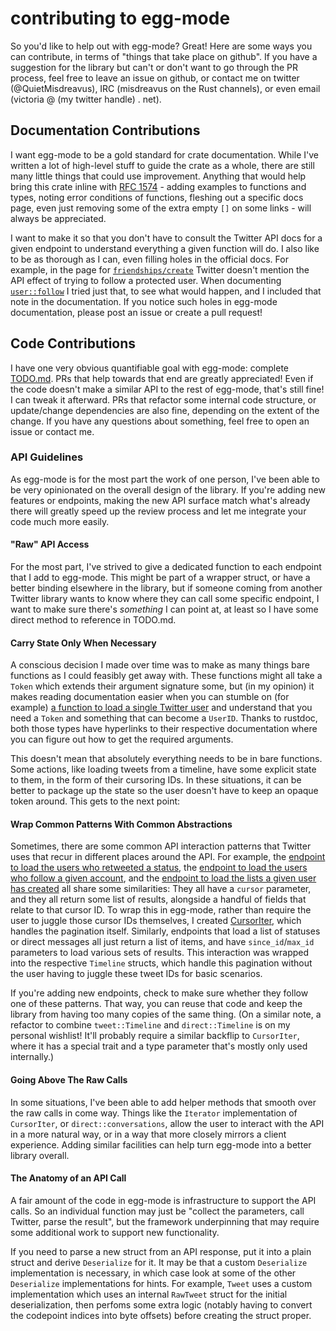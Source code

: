 # contributing to egg-mode

So you'd like to help out with egg-mode? Great! Here are some ways you can contribute, in terms of
"things that take place on github". If you have a suggestion for the library but can't or don't want
to go through the PR process, feel free to leave an issue on github, or contact me on twitter
(@QuietMisdreavus), IRC (misdreavus on the Rust channels), or even email (victoria @ (my twitter handle)
. net).

## Documentation Contributions

I want egg-mode to be a gold standard for crate documentation. While I've written a lot of
high-level stuff to guide the crate as a whole, there are still many little things that could use
improvement. Anything that would help bring this crate inline with [RFC 1574] - adding examples to
functions and types, noting error conditions of functions, fleshing out a specific docs page, even
just removing some of the extra empty `[]` on some links - will always be appreciated.

[RFC 1574]: https://github.com/rust-lang/rfcs/blob/master/text/1574-more-api-documentation-conventions.md

I want to make it so that you don't have to consult the Twitter API docs for a given endpoint to
understand everything a given function will do. I also like to be as thorough as I can, even filling
holes in the official docs. For example, in the page for [`friendships/create`] Twitter doesn't
mention the API effect of trying to follow a protected user. When documenting [`user::follow`] I
tried just that, to see what would happen, and I included that note in the documentation. If you
notice such holes in egg-mode documentation, please post an issue or create a pull request!

[`friendships/create`]: https://developer.twitter.com/en/docs/accounts-and-users/follow-search-get-users/api-reference/post-friendships-create
[`user::follow`]: https://docs.rs/egg-mode/0.14.0/egg_mode/user/fn.follow.html

## Code Contributions

I have one very obvious quantifiable goal with egg-mode: complete [TODO.md](./TODO.md). PRs that
help towards that end are greatly appreciated! Even if the code doesn't make a similar API to the
rest of egg-mode, that's still fine! I can tweak it afterward. PRs that refactor some internal code
structure, or update/change dependencies are also fine, depending on the extent of the change. If
you have any questions about something, feel free to open an issue or contact me.

### API Guidelines

As egg-mode is for the most part the work of one person, I've been able to be very opinionated on
the overall design of the library. If you're adding new features or endpoints, making the new API
surface match what's already there will greatly speed up the review process and let me integrate
your code much more easily.

#### "Raw" API Access

For the most part, I've strived to give a dedicated function to each endpoint that I add to
egg-mode. This might be part of a wrapper struct, or have a better binding elsewhere in the library,
but if someone coming from another Twitter library wants to know where they can call some specific
endpoint, I want to make sure there's *something* I can point at, at least so I have some direct
method to reference in TODO.md.

#### Carry State Only When Necessary

A conscious decision I made over time was to make as many things bare functions as I could feasibly
get away with. These functions might all take a `Token` which extends their argument signature some,
but (in my opinion) it makes reading documentation easier when you can stumble on (for example) [a
function to load a single Twitter user][user-show] and understand that you need a `Token` and
something that can become a `UserID`. Thanks to rustdoc, both those types have hyperlinks to their
respective documentation where you can figure out how to get the required arguments.

[user-show]: https://docs.rs/egg-mode/0.14.0/egg_mode/user/fn.show.html

This doesn't mean that absolutely everything needs to be in bare functions. Some actions, like
loading tweets from a timeline, have some explicit state to them, in the form of their cursoring
IDs. In these situations, it can be better to package up the state so the user doesn't have to keep
an opaque token around. This gets to the next point:

#### Wrap Common Patterns With Common Abstractions

Sometimes, there are some common API interaction patterns that Twitter uses that recur in different
places around the API. For example, the [endpoint to load the users who retweeted a
status][retweeters-of], the [endpoint to load the users who follow a given account][followers-of],
and the [endpoint to load the lists a given user has created][list-ownerships] all share some
similarities: They all have a `cursor` parameter, and they all return some list of results,
alongside a handful of fields that relate to that cursor ID. To wrap this in egg-mode, rather than
require the user to juggle those cursor IDs themselves, I created [CursorIter][], which handles the
pagination itself. Similarly, endpoints that load a list of statuses or direct messages all just
return a list of items, and have `since_id`/`max_id` parameters to load various sets of results.
This interaction was wrapped into the respective `Timeline` structs, which handle this pagination
without the user having to juggle these tweet IDs for basic scenarios.

[retweeters-of]: https://developer.twitter.com/en/docs/tweets/post-and-engage/api-reference/get-statuses-retweeters-ids
[followers-of]: https://developer.twitter.com/en/docs/accounts-and-users/follow-search-get-users/api-reference/get-followers-list
[list-ownerships]: https://developer.twitter.com/en/docs/accounts-and-users/create-manage-lists/api-reference/get-lists-ownerships
[CursorIter]: https://docs.rs/egg-mode/0.14.0/egg_mode/cursor/struct.CursorIter.html

If you're adding new endpoints, check to make sure whether they follow one of these patterns. That
way, you can reuse that code and keep the library from having too many copies of the same thing. (On
a similar note, a refactor to combine `tweet::Timeline` and `direct::Timeline` is on my personal
wishlist! It'll probably require a similar backflip to `CursorIter`, where it has a special trait
and a type parameter that's mostly only used internally.)

#### Going Above The Raw Calls

In some situations, I've been able to add helper methods that smooth over the raw calls in come way.
Things like the `Iterator` implementation of `CursorIter`, or `direct::conversations`, allow the
user to interact with the API in a more natural way, or in a way that more closely mirrors a client
experience. Adding similar facilities can help turn egg-mode into a better library overall.

#### The Anatomy of an API Call

A fair amount of the code in egg-mode is infrastructure to support the API calls. So an individual
function may just be "collect the parameters, call Twitter, parse the result", but the framework
underpinning that may require some additional work to support new functionality.

If you need to parse a new struct from an API response, put it into a plain struct and derive
`Deserialize` for it. It may be that a custom `Deserialize` implementation is necessary, in which case
look at some of the other `Deserialize` implementations for hints. For example, `Tweet` uses a custom
implementation which uses an internal `RawTweet` struct for the initial deserialization, then perfoms
some extra logic (notably having to convert the codepoint indices into byte offsets) before creating the
struct proper.
